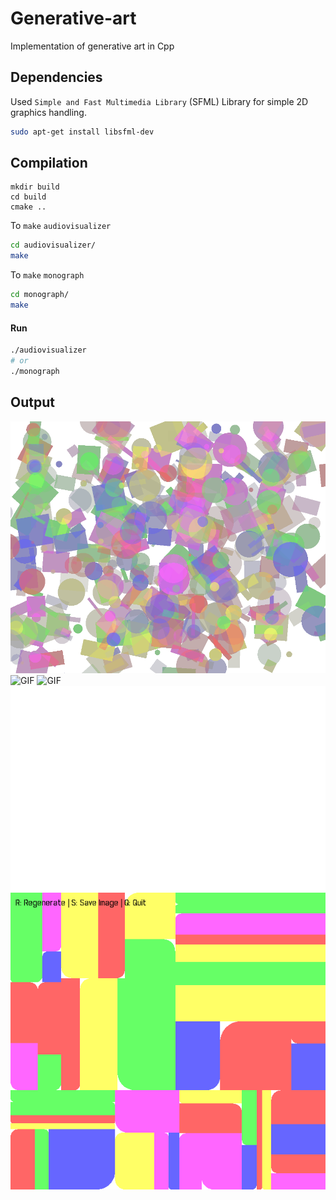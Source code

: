 # Generative-art

Implementation of generative art in Cpp

## Dependencies

Used `Simple and Fast Multimedia Library` (SFML) Library for simple 2D graphics handling.

```bash
sudo apt-get install libsfml-dev
```

## Compilation

```
mkdir build
cd build
cmake ..
```

To `make` `audiovisualizer`

```sh
cd audiovisualizer/
make
```

To `make` `monograph`

```sh
cd monograph/
make
```

#### Run

```bash
./audiovisualizer
# or
./monograph
```

## Output

![Vibrant](assets/generated_art.png)
![GIF](assets/animation.gif)
![GIF](assets/animation_1.gif)
![monograph](assets/monograph_output.png)
